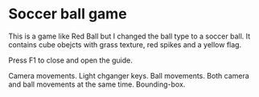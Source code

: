 # Soccer ball game

This is a game like Red Ball but I changed the ball type to a soccer ball.
It contains cube obejcts with grass texture, red spikes and a yellow flag.

Press F1 to close and open the guide.

Camera movements.
Light chganger keys.
Ball movements.
Both camera and ball movements at the same time.
Bounding-box.

